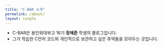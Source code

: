 ```yaml
---
title: "C-BAR 소개" 
permalink: /about/
layout: single
---
```


- C-BAR은 용인외대부고 16기 **장예준** 학생의 블로그입니다.
- 그가 학습한 C언어 코드와 개인적으로 보관하고 싶은 추억들을 모아두는 곳입니다.
